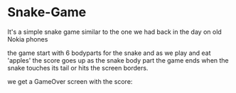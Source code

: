 # Snake-Game
It's a simple snake game similar to the one we had back in the day on old Nokia phones

the game start with 6 bodyparts for the snake and as we play and eat 'apples' the score goes up as the snake body part
the game ends when the snake touches its tail or hits the screen borders.

we get a GameOver screen with the score:
